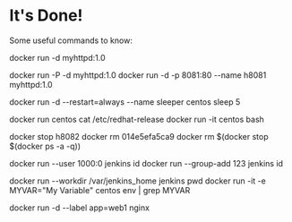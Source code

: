 # It's Done!

Some useful commands to know:

docker run -d myhttpd:1.0

docker run -P -d myhttpd:1.0
docker run -d -p 8081:80 --name h8081 myhttpd:1.0

docker run -d --restart=always --name sleeper centos sleep 5

docker run centos cat /etc/redhat-release
docker run -it centos bash

docker stop h8082
docker rm 014e5efa5ca9
docker rm $(docker stop $(docker ps -a -q))

docker run --user 1000:0 jenkins id
docker run --group-add 123 jenkins id

docker run --workdir /var/jenkins_home jenkins pwd
docker run -it -e MYVAR="My Variable" centos env | grep MYVAR

docker run -d --label app=web1 nginx

</pre>
